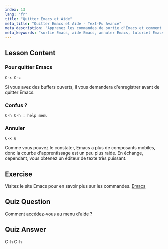 ```yaml
---
index: 13
lang: "fr"
title: "Quitter Emacs et Aide"
meta_title: "Quitter Emacs et Aide - Text-Fu Avancé"
meta_description: "Apprenez les commandes de sortie d'Emacs et comment accéder à l'aide. Comprenez les fonctions de navigation et d'annulation de base d'Emacs dans ce tutoriel convivial pour débutants."
meta_keywords: "sortie Emacs, aide Emacs, annuler Emacs, tutoriel Emacs, éditeur de texte Linux, guide du débutant"
---
```


## Lesson Content

### Pour quitter Emacs

```
C-x C-c
```

Si vous avez des buffers ouverts, il vous demandera d'enregistrer avant de quitter Emacs.

### Confus ?

```
C-h C-h : help menu
```

### Annuler

```
C-x u
```

Comme vous pouvez le constater, Emacs a plus de composants mobiles, donc la courbe d'apprentissage est un peu plus raide. En échange, cependant, vous obtenez un éditeur de texte très puissant.

## Exercise

Visitez le site Emacs pour en savoir plus sur les commandes. [Emacs](https://www.gnu.org/software/emacs/)

## Quiz Question

Comment accédez-vous au menu d'aide ?

## Quiz Answer

C-h C-h
